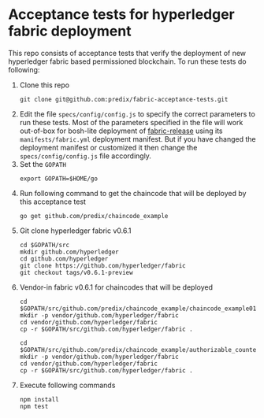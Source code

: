 # Acceptance tests for hyperledger fabric deployment
This repo consists of acceptance tests that verify the deployment of new hyperledger fabric based permissioned blockchain. To run these tests do following:
1. Clone this repo
	```
	git clone git@github.com:predix/fabric-acceptance-tests.git
	```
1. Edit the file `specs/config/config.js` to specify the correct parameters to run these tests. Most of the parameters specified in the file will work out-of-box for bosh-lite deployment of [fabric-release](https://github.com/predix/fabric-release) using its `manifests/fabric.yml` deployment manifest. But if you have changed the deployment manifest or customized it then change the `specs/config/config.js` file accordingly.
1. Set the `GOPATH`
	```
	export GOPATH=$HOME/go
	```
1. Run following command to get the chaincode that will be deployed by this acceptance test
	```
	go get github.com/predix/chaincode_example
	```
1. Git clone hyperledger fabric v0.6.1
	```
	cd $GOPATH/src
	mkdir github.com/hyperledger
	cd github.com/hyperledger
	git clone https://github.com/hyperledger/fabric
	git checkout tags/v0.6.1-preview
	```
1. Vendor-in fabric v0.6.1 for chaincodes that will be deployed
	```
	cd $GOPATH/src/github.com/predix/chaincode_example/chaincode_example01
	mkdir -p vendor/github.com/hyperledger/fabric
	cd vendor/github.com/hyperledger/fabric
	cp -r $GOPATH/src/github.com/hyperledger/fabric .

	cd $GOPATH/src/github.com/predix/chaincode_example/authorizable_counter
	mkdir -p vendor/github.com/hyperledger/fabric
	cd vendor/github.com/hyperledger/fabric
	cp -r $GOPATH/src/github.com/hyperledger/fabric .
	```
1. Execute following commands
	```
	npm install
	npm test
	```